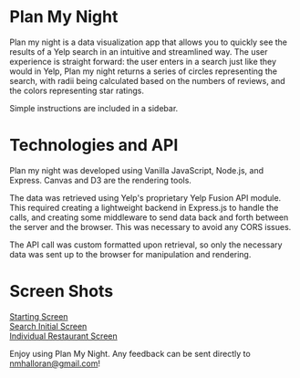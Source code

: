 # Plan My Night

Plan my night is a data visualization app that allows you to quickly see the results of a Yelp search in an intuitive and streamlined way. The user experience is straight forward: the user enters in a search just like they would in Yelp, Plan my night returns a series of circles representing the search, with radii being calculated based on the numbers of reviews, and the colors representing star ratings.

Simple instructions are included in a sidebar.

# Technologies and API

Plan my night was developed using Vanilla JavaScript, Node.js, and Express. Canvas and D3 are the rendering tools.

The data was retrieved using Yelp's proprietary Yelp Fusion API module. This required creating a lightweight backend in Express.js to handle the calls, and creating some middleware to send data back and forth between the server and the browser. This was necessary to avoid any CORS issues.

The API call was custom formatted upon retrieval, so only the necessary data was sent up to the browser for manipulation and rendering.

# Screen Shots

[Starting Screen](./docs/Initial_Screen_Shot.png)<br/>
[Search Initial Screen](./docs/Search_Screen_Shot.png)<br/>
[Individual Restaurant Screen](./docs/Final_Screen_Shot.png)

Enjoy using Plan My Night. Any feedback can be sent directly to nmhalloran@gmail.com!
